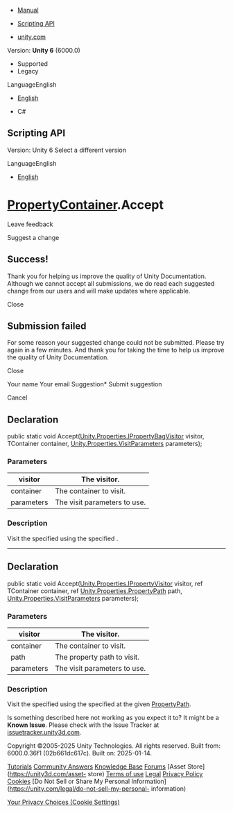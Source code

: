 [ ]()

  * [Manual](../Manual/index.html)
  * [Scripting API](../ScriptReference/index.html)

  * [unity.com](https://unity.com/)

Version: **Unity 6** (6000.0)

  * Supported
  * Legacy

LanguageEnglish

  * [English]()

  * C#

[ ](https://docs.unity3d.com)

## Scripting API

Version: Unity 6 Select a different version

LanguageEnglish

  * [English]()

#  [PropertyContainer](Unity.Properties.PropertyContainer.html).Accept

Leave feedback

Suggest a change

## Success!

Thank you for helping us improve the quality of Unity Documentation. Although
we cannot accept all submissions, we do read each suggested change from our
users and will make updates where applicable.

Close

## Submission failed

For some reason your suggested change could not be submitted. Please <a>try
again</a> in a few minutes. And thank you for taking the time to help us
improve the quality of Unity Documentation.

Close

Your name Your email Suggestion* Submit suggestion

Cancel

[ ]()

## Declaration

public static void
Accept([Unity.Properties.IPropertyBagVisitor](Unity.Properties.IPropertyBagVisitor.html)
visitor, TContainer container,
[Unity.Properties.VisitParameters](Unity.Properties.VisitParameters.html)
parameters);

### Parameters

visitor | The visitor.  
---|---  
container | The container to visit.  
parameters | The visit parameters to use.  
  
### Description

Visit the specified using the specified .

* * *

## Declaration

public static void
Accept([Unity.Properties.IPropertyVisitor](Unity.Properties.IPropertyVisitor.html)
visitor, ref TContainer container, ref
[Unity.Properties.PropertyPath](Unity.Properties.PropertyPath.html) path,
[Unity.Properties.VisitParameters](Unity.Properties.VisitParameters.html)
parameters);

### Parameters

visitor | The visitor.  
---|---  
container | The container to visit.  
path | The property path to visit.  
parameters | The visit parameters to use.  
  
### Description

Visit the specified using the specified at the given
[PropertyPath](Unity.Properties.PropertyPath.html).

Is something described here not working as you expect it to? It might be a
**Known Issue**. Please check with the Issue Tracker at
[issuetracker.unity3d.com](https://issuetracker.unity3d.com).

Copyright ©2005-2025 Unity Technologies. All rights reserved. Built from:
6000.0.36f1 (02b661dc617c). Built on: 2025-01-14.

[Tutorials](https://unity3d.com/learn) [Community
Answers](https://answers.unity3d.com) [Knowledge
Base](https://support.unity3d.com/hc/en-us)
[Forums](https://forum.unity3d.com) [Asset Store](https://unity3d.com/asset-
store) [Terms of use](https://docs.unity3d.com/Manual/TermsOfUse.html)
[Legal](https://unity.com/legal) [Privacy
Policy](https://unity.com/legal/privacy-policy)
[Cookies](https://unity.com/legal/cookie-policy) [Do Not Sell or Share My
Personal Information](https://unity.com/legal/do-not-sell-my-personal-
information)

[Your Privacy Choices (Cookie Settings)](javascript:void\(0\);)

